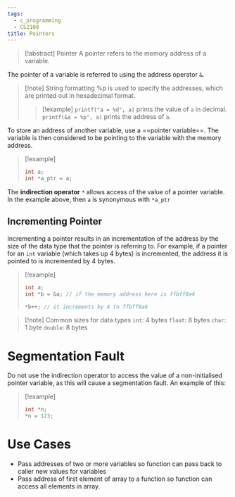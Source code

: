 ```yaml
---
tags:
  - c_programming
  - CS2100
title: Pointers
---
```

> [!abstract] Pointer
> A pointer refers to the memory address of a variable. 

The pointer of a variable is referred to using the address operator `&`. 

> [!note] String formatting
> %p is used to specify the addresses, which are printed out in hexadecimal format.
> 
> >[!example] 
> >`printf("a = %d", a)` prints the value of `a` in decimal.
> >`printf(&a = %p", a)` prints the address of `a`.

To store an address of another variable, use a ==pointer variable==. The variable is then considered to be pointing to the variable with the memory address.

> [!example]
> ```C
> int a;
> int *a_ptr = a;
> ```
> 
> 

The **indirection operator** `*` allows access of the value of a pointer variable. In the example above, then `a` is synonymous with `*a_ptr`

## Incrementing Pointer

Incrementing a pointer results in an incrementation of the address by the size of the data type that the pointer is referring to. For example, if a pointer for an `int` variable (which takes up 4 bytes) is incremented, the address it is pointed to is incremented by 4 bytes.

> [!example]
> ```C
> int a;
> int *b = &a; // if the memory address here is ffbff0a4
> 
> *b++; // it increments by 4 to ffbff0a8
> ```
> 

> [!note] Common sizes for data types
> `int`: 4 bytes
> `float`: 8 bytes
> `char`: 1 byte
> `double`: 8 bytes

# Segmentation Fault

Do not use the indirection operator to access the value of a non-initialised pointer variable, as this will cause a segmentation fault. An example of this:

> [!example]
> ```C
> int *n;
> *n = 123;
> ```

# Use Cases

- Pass addresses of two or more variables so function can pass back to caller new values for variables
- Pass address of first element of array to a function so function can access all elements in array.

